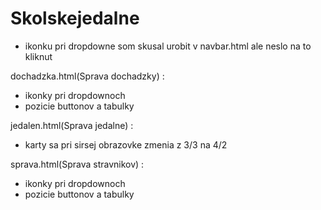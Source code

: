 # Skolskejedalne

- ikonku pri dropdowne som skusal urobit v navbar.html ale neslo na to kliknut


dochadzka.html(Sprava dochadzky) :
- ikonky pri dropdownoch
- pozicie buttonov a tabulky

jedalen.html(Sprava jedalne) :
- karty sa pri sirsej obrazovke zmenia z 3/3 na 4/2

sprava.html(Sprava stravnikov) : 
- ikonky pri dropdownoch
- pozicie buttonov a tabulky
